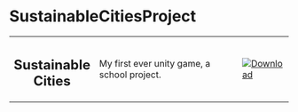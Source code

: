 # SustainableCitiesProject
<table style="table-layout:fixed">
    <tr>
        <td width="30%" align="center">
            <h2>Sustainable Cities</h2>
        </td>
        <td>
            My first ever unity game, a school project.
        </td>
        <td width="11%">
            <a href="https://github.com/Mani-cwaf/SustainableCitiesProject/raw/main/SustainableCitiesProject.zip"><img alt="Download" src="https://github.com/doombubbles/BTD6-Mods/blob/main/download_small.png?raw=true"></a>
        </td>
    </tr>